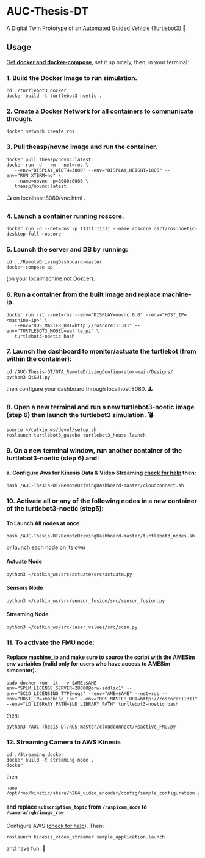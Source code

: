 # AUC-Thesis-DT
A Digital Twin Prototype of an Automated Guided Vehicle (Turtlebot3) 🐢. 

## Usage 

[Get **docker and docker-compose**](https://docs.docker.com/get-docker/), set it up nicely, then, in your terminal:

### 1. Build the Docker Image to run simulation. 
````
cd ./turtlebot3_docker 
docker build -t turtlebot3-noetic .
````

### 2. Create a Docker Network for all containers to communicate through. 
````
docker network create ros
````
### 3. Pull theasp/novnc image and run the container. 
````
docker pull theasp/novnc:latest
docker run -d --rm --net=ros \
   --env="DISPLAY_WIDTH=3000" --env="DISPLAY_HEIGHT=1800" --env="RUN_XTERM=no" \
   --name=novnc -p=8080:8080 \
   theasp/novnc:latest
````
📺 on localhost:8080/vnc.html .
### 4. Launch a container running roscore. 

````
docker run -d --net=ros -p 11311:11311 --name roscore osrf/ros:noetic-desktop-full roscore
````

### 5. Launch the server and DB by running: 

````
cd ../RemoteDrivingDashboard-master 
docker-compose up
````
 (on your localmachine not Dokcer). 

### 6. Run a container from the built image and replace machine-ip. 

````
docker run -it --net=ros --env="DISPLAY=novnc:0.0" --env="HOST_IP=<machine-ip>" \
   --env="ROS_MASTER_URI=http://roscore:11311" --env="TURTLEBOT3_MODEL=waffle_pi" \ 
   turtlebot3-noetic bash
````
### 7. Launch the dashboard to monitor/actuate the turtlebot (from within the container):  
````
cd /AUC-Thesis-DT/OTA_RemoteDrivingConfigurator-main/Designs/
python3 QtGUI.py
````

then configure your dashboard through localhost:8080. 🕹
### 8. Open a new terminal and run a new turtlebot3-noetic image (step 6) then launch the turtlebot3 simulation. 💣
````
source ~/catkin_ws/devel/setup.sh
roslaunch turtlebot3_gazebo turtlebot3_house.launch
````

### 9. On a new terminal window, run another container of the turtlebot3-noetic (step 6) and: 
#### a. Configure Aws for Kinesis Data & Video Streaming [check for help](https://docs.aws.amazon.com/cli/latest/userguide/cli-configure-files.html) then: 

````
bash /AUC-Thesis-DT/RemoteDrivingDashboard-master/cloudconnect.sh
````

### 10. Activate all or any of the following nodes in a new container of the turtlebot3-noetic (step5): 

#### To Launch All nodes at once

````
bash /AUC-Thesis-DT/RemoteDrivingDashboard-master/turtlebot3_nodes.sh 
````
or launch each node on its own
#### Actuate Node 
````
python3 ~/catkin_ws/src/actuate/src/actuate.py
````
#### Sensors Node 
````
python3 ~/catkin_ws/src/sensor_fusion/src/sensor_fusion.py
````
#### Streaming Node
````
python3 ~/catkin_ws/src/laser_values/src/scan.py
````


### 11. To activate the FMU node: 

#### Replace machine_ip and make sure to source the script with the AMESim env variables (valid only for users who have access to AMESim simcenter).  

````
sudo docker run -it  -v $AME:$AME --env="SPLM_LICENSE_SERVER=28000@orw-sddlic1" --env="SC1D_LICENSING_TYPE=ugs" --env="AME=$AME" --net=ros --env="HOST_IP=<machine_ip>" --env="ROS_MASTER_URI=http://roscore:11311" --env="LD_LIBRARY_PATH=$LD_LIBRARY_PATH" turtlebot3-noetic bash 
````

then: 

````
python3 /AUC-Thesis-DT/ROS-master/cloudconnect/Reactive_FMU.py
````

### 12. Streaming Camera to AWS Kinesis 
````
cd ./Streaming_docker 
docker build -t streaming-node .
docker 
````
then
````
nano /opt/ros/kinetic/share/h264_video_encoder/config/sample_configuration.yaml
````
#### and replace `subscription_topic` from `/raspicam_node` to `/camera/rgb/image_raw` 
Configure AWS ([check for help](https://docs.aws.amazon.com/cli/latest/userguide/cli-configure-files.html)). Then: 

````
roslaunch kinesis_video_streamer sample_application.launch
````

and have fun. 🎉



